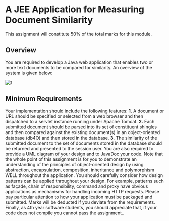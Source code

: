 # A JEE Application for Measuring Document Similarity

This assignment will constitute 50% of the total marks for this module.

## Overview
You are required to develop a Java web application that enables two or more text documents to
be compared for similarity. An overview of the system is given below:

![1](https://user-images.githubusercontent.com/10263556/34650667-c82ce04a-f3bc-11e7-91d7-1e0b969c3d9e.jpg)

## Minimum Requirements
Your implementation should include the following features:
**1.** A document or URL should be specified or selected from a web browser and then dispatched to a servlet instance running under Apache Tomcat.
**2.** Each submitted document should be parsed into its set of constituent shingles and then compared against the existing document(s) in an object-oriented database (db4O) and then stored in the database.
**3.** The similarity of the submitted document to the set of documents stored in the database should be returned and presented to the session user. You are also required to provide a UML diagram of your design and to JavaDoc your code. Note that the whole point of this assignment is for you to demonstrate an understanding of the principles of object-oriented design by using abstraction, encapsulation, composition, inheritance and polymorphism WELL throughout the application. You should carefully consider how design patterns can be applied throughout your design. For example, patterns such as façade, chain of responsibility, command and proxy have obvious applications as mechanisms for handling incoming HTTP requests. Please pay particular attention to how your application must be packaged and submitted. Marks will be deducted if you deviate from the requirements. Finally, as 4th year software students, you should appreciate that, if your code does not compile you cannot pass the assignment..
